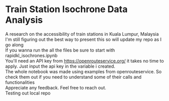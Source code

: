 # Train Station Isochrone Data Analysis
A research on the accessibility of train stations in Kuala Lumpur, Malaysia\
I'm still figuring out the best way to present this so will update my repo as I go along\
If you wanna run the all the files be sure to start with rapidkl_isochrones.ipynb \
You'll need an API key from https://openrouteservice.org/ it takes no time to apply. Just input the api key in the variable i created. \
The whole notebook was made using examples from openrouteservice. So check them out if you need to understand some of their calls and functionalities \
Appreciate any feedback. Feel free to reach out. \
Testing out local repo